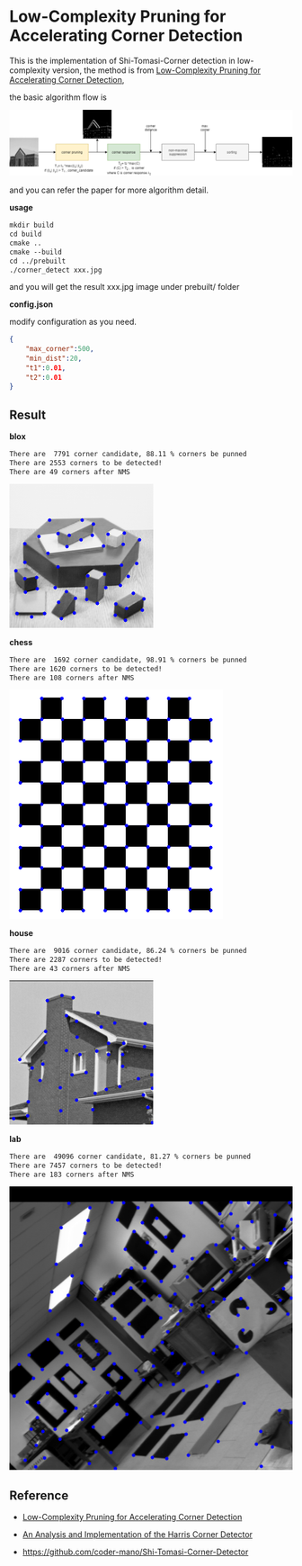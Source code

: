 # Low-Complexity Pruning for Accelerating Corner Detection

This is the implementation of Shi-Tomasi-Corner detection in low-complexity version, the method is from [Low-Complexity Pruning for Accelerating Corner Detection](https://ieeexplore.ieee.org/document/6271582),

the basic algorithm flow is

![](image/lcp_corner.png)

and you can refer the paper for more algorithm detail.

**usage**

```
mkdir build
cd build
cmake ..
cmake --build
cd ../prebuilt
./corner_detect xxx.jpg

```

and you will get the result xxx.jpg image under prebuilt/ folder

**config.json**

modify configuration as you need.

```json
{
    "max_corner":500,
    "min_dist":20,
    "t1":0.01,
    "t2":0.01
}
```


## Result

**blox**

```
There are  7791 corner candidate, 88.11 % corners be punned 
There are 2553 corners to be detected!
There are 49 corners after NMS
```

![](prebuilt/blox.png)


**chess**

```
There are  1692 corner candidate, 98.91 % corners be punned 
There are 1620 corners to be detected!
There are 108 corners after NMS

```
![](prebuilt/chess.png)


**house**

```
There are  9016 corner candidate, 86.24 % corners be punned 
There are 2287 corners to be detected!
There are 43 corners after NMS

```
![](prebuilt/house.png)

**lab**

```
There are  49096 corner candidate, 81.27 % corners be punned 
There are 7457 corners to be detected!
There are 183 corners after NMS

```

![](prebuilt/lab.png)


## Reference

- [Low-Complexity Pruning for Accelerating Corner
Detection](https://www3.ntu.edu.sg/home/ASSKLam/Paper/2012A-Wu-ISCAS.pdf)

- [An Analysis and Implementation of the Harris Corner
Detector](http://www.ipol.im/pub/art/2018/229/article_lr.pdf)

- https://github.com/coder-mano/Shi-Tomasi-Corner-Detector






